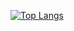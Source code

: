 [![Top Langs](https://github-readme-stats.vercel.app/api/top-langs/?username=root39293&hide=javascript,html,css,mdx&layout=compact&langs_count=6)](https://github.com/anuraghazra/github-readme-stats)
